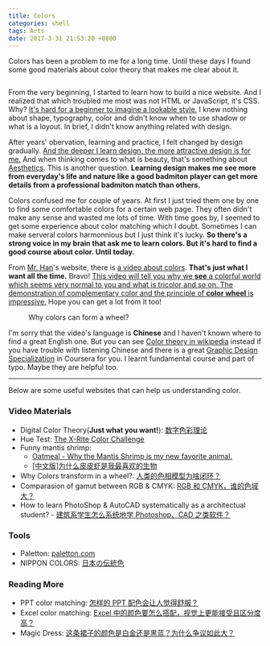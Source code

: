 ```yaml
---
title: Colors
categories: shell
tags: Arts
date: 2017-3-31 21:53:20 +0800
---
```


Colors has been a problem to me for a long time. Until these days I found some good materials about color theory that makes me clear about it.

<!--shoreline-->

<figure style="width: 120px" class="align-left">
  <img src="{{ site.url }}{{ site.baseurl }}/assets/images/css.png" alt="">
</figure> 

From the very beginning, I started to learn how to build a nice website. And I realized that which troubled me most was not HTML or JavaScript, it's CSS. Why? <u>It's hard for a beginner to imagine a lookable style.</u> I knew nothing about shape, typography, color and didn't know when to use shadow or what is a loyout. In brief, I didn't know anything related with design.

After years' obervation, learning and practice, I felt changed by design gradually. <u>And the deeper I learn design, the more attractive design is for me.</u> And when thinking comes to what is beauty, that's something about [Aesthetics](https://en.wikipedia.org/wiki/Aesthetics). This is another question. **Learning design makes me see more from everyday's life and nature like a good badmiton player can get more details from a professional badmiton match than others.**

Colors confused me for couple of years. At first I just tried them one by one to find some comfortable colors for a certain web page. They often didn't make any sense and wasted me lots of time. With time goes by, I seemed to get some experience about color matching which I doubt. Sometimes I can make serveral colors harmonnious but I just think it's lucky. **So there's a strong voice in my brain that ask me to learn colors. But it's hard to find a good course about color. Until today.**

From [Mr. Han](http://hanshilin.com/about/)'s website, there is [a video about colors](http://hanshilin.com/software/photoshop/photoshop-2/). **That's just what I want all the time.** Bravo! <u>This video will tell you why we <b>see</b> a colorful world which seems very normal to you and what is tricolor and so on. The demonstration of complementary color and the principle of <b>color wheel</b> is impressive.</u> Hope you can get a lot from it too!

<figure style="widht: 1000px" class="align-center">
  <img src="{{ site.url }}{{ site.baseurl }}/assets/images/why-color-wheel.jpg" alt="">
  <figcaption>Why colors can form a wheel?</figcaption>
</figure> 

I'm sorry that the video's language is **Chinese** and I haven't known where to find a great English one. But you can see [Color theory in wikipedia](https://en.wikipedia.org/wiki/Color_theory) instead if you have trouble with listening Chinese and there is a great [Graphic Design Specialization](https://www.coursera.org/specializations/graphic-design) in Coursera for you. I learnt fundamental course and part of typo. Maybe they are helpful too.

---

Below are some useful websites that can help us understanding color.

### Video Materials
- Digital Color Theory(**Just what you want!**): [数字色彩理论](http://hanshilin.com/software/photoshop/photoshop-2/)
- Hue Test: [The X-Rite Color Challenge](http://www.xrite.com/hue-test)
- Funny mantis shrimp: 
	- [Oatmeal - Why the Mantis Shrimp is my new favorite animal.](http://theoatmeal.com/comics/mantis_shrimp)
	- [\[中文版\]为什么皮皮虾是我最喜欢的生物](http://www.wtoutiao.com/p/1411mCz.html)
- Why Colors transform in a wheel?: [人类的色相模型为啥闭环？](https://www.zhihu.com/question/37622957)
- Comparasion of gamut between RGB & CMYK: [RGB 和 CMYK，谁的色域大？](https://zhuanlan.zhihu.com/p/19652492)
- How to learn PhotoShop & AutoCAD systematically as a architectual student? - [建筑系学生怎么系统地学 Photoshop、CAD 之类软件？](https://www.zhihu.com/question/29985397)

### Tools
- Paletton: [paletton.com](http://paletton.com/)
- NIPPON COLORS: [日本の伝統色](http://nipponcolors.com/)

### Reading More
- PPT color matching: [怎样的 PPT 配色会让人觉得舒服？](https://www.zhihu.com/question/30709836)
- Excel color matching: [Excel 中的颜色要怎么搭配，视觉上更能接受且区分度高？](https://www.zhihu.com/question/21702667)
- Magic Dress: [这条裙子的颜色是白金还是黑蓝？为什么争议如此大？](https://www.zhihu.com/question/28398932)